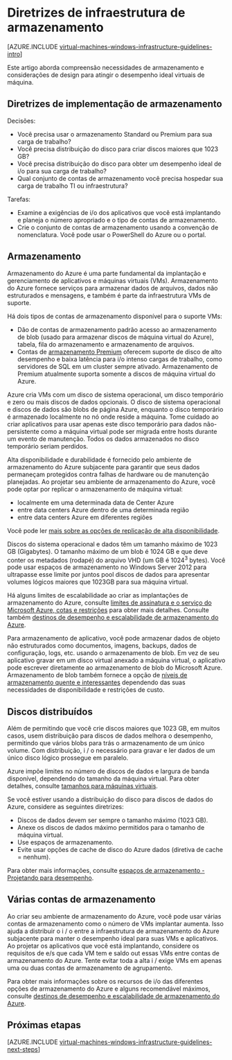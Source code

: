 <properties
    pageTitle="Diretrizes de soluções de armazenamento | Microsoft Azure"
    description="Saiba mais sobre as diretrizes de design e implementação chaves para implantar soluções de armazenamento em serviços de infraestrutura Azure."
    documentationCenter=""
    services="virtual-machines-windows"
    authors="iainfoulds"
    manager="timlt"
    editor=""
    tags="azure-resource-manager"/>

<tags
    ms.service="virtual-machines-windows"
    ms.workload="infrastructure-services"
    ms.tgt_pltfrm="vm-windows"
    ms.devlang="na"
    ms.topic="article"
    ms.date="09/08/2016"
    ms.author="iainfou"/>

# <a name="storage-infrastructure-guidelines"></a>Diretrizes de infraestrutura de armazenamento

[AZURE.INCLUDE [virtual-machines-windows-infrastructure-guidelines-intro](../../includes/virtual-machines-windows-infrastructure-guidelines-intro.md)] 

Este artigo aborda compreensão necessidades de armazenamento e considerações de design para atingir o desempenho ideal virtuais de máquina.


## <a name="implementation-guidelines-for-storage"></a>Diretrizes de implementação de armazenamento

Decisões:

- Você precisa usar o armazenamento Standard ou Premium para sua carga de trabalho?
- Você precisa distribuição do disco para criar discos maiores que 1023 GB?
- Você precisa distribuição do disco para obter um desempenho ideal de i/o para sua carga de trabalho?
- Qual conjunto de contas de armazenamento você precisa hospedar sua carga de trabalho TI ou infraestrutura?

Tarefas:

- Examine a exigências de i/o dos aplicativos que você está implantando e planeja o número apropriado e o tipo de contas de armazenamento.
- Crie o conjunto de contas de armazenamento usando a convenção de nomenclatura. Você pode usar o PowerShell do Azure ou o portal.


## <a name="storage"></a>Armazenamento

Armazenamento do Azure é uma parte fundamental da implantação e gerenciamento de aplicativos e máquinas virtuais (VMs). Armazenamento do Azure fornece serviços para armazenar dados de arquivos, dados não estruturados e mensagens, e também é parte da infraestrutura VMs de suporte.

Há dois tipos de contas de armazenamento disponível para o suporte VMs:

- Dão de contas de armazenamento padrão acesso ao armazenamento de blob (usado para armazenar discos de máquina virtual do Azure), tabela, fila do armazenamento e armazenamento de arquivos.
- Contas de [armazenamento Premium](../storage/storage-premium-storage.md) oferecem suporte de disco de alto desempenho e baixa latência para i/o intenso cargas de trabalho, como servidores de SQL em um cluster sempre ativado. Armazenamento de Premium atualmente suporta somente a discos de máquina virtual do Azure.

Azure cria VMs com um disco de sistema operacional, um disco temporário e zero ou mais discos de dados opcionais. O disco de sistema operacional e discos de dados são blobs de página Azure, enquanto o disco temporário é armazenado localmente no nó onde reside a máquina. Tome cuidado ao criar aplicativos para usar apenas este disco temporário para dados não-persistente como a máquina virtual pode ser migrada entre hosts durante um evento de manutenção. Todos os dados armazenados no disco temporário seriam perdidos.

Alta disponibilidade e durabilidade é fornecido pelo ambiente de armazenamento do Azure subjacente para garantir que seus dados permaneçam protegidos contra falhas de hardware ou de manutenção planejadas. Ao projetar seu ambiente de armazenamento do Azure, você pode optar por replicar o armazenamento de máquina virtual:

- localmente em uma determinada data de Center Azure
- entre data centers Azure dentro de uma determinada região
- entre data centers Azure em diferentes regiões

Você pode ler [mais sobre as opções de replicação de alta disponibilidade](../storage/storage-introduction.md#replication-for-durability-and-high-availability).

Discos do sistema operacional e dados têm um tamanho máximo de 1023 GB (Gigabytes). O tamanho máximo de um blob é 1024 GB e que deve conter os metadados (rodapé) do arquivo VHD (um GB é 1024<sup>3</sup> bytes). Você pode usar espaços de armazenamento no Windows Server 2012 para ultrapasse esse limite por juntos pool discos de dados para apresentar volumes lógicos maiores que 1023GB para sua máquina virtual.

Há alguns limites de escalabilidade ao criar as implantações de armazenamento do Azure, consulte [limites de assinatura e o serviço do Microsoft Azure, cotas e restrições](azure-subscription-service-limits.md#storage-limits) para obter mais detalhes. Consulte também [destinos de desempenho e escalabilidade de armazenamento do Azure](../storage/storage-scalability-targets.md).

Para armazenamento de aplicativo, você pode armazenar dados de objeto não estruturados como documentos, imagens, backups, dados de configuração, logs, etc. usando o armazenamento de blob. Em vez de seu aplicativo gravar em um disco virtual anexado a máquina virtual, o aplicativo pode escrever diretamente ao armazenamento de blob do Microsoft Azure. Armazenamento de blob também fornece a opção de [níveis de armazenamento quente e interessantes](../storage/storage-blob-storage-tiers.md) dependendo das suas necessidades de disponibilidade e restrições de custo.


## <a name="striped-disks"></a>Discos distribuídos
Além de permitindo que você crie discos maiores que 1023 GB, em muitos casos, usem distribuição para discos de dados melhora o desempenho, permitindo que vários blobs para trás o armazenamento de um único volume. Com distribuição, i / o necessário para gravar e ler dados de um único disco lógico prossegue em paralelo.

Azure impõe limites no número de discos de dados e largura de banda disponível, dependendo do tamanho da máquina virtual. Para obter detalhes, consulte [tamanhos para máquinas virtuais](virtual-machines-windows-sizes.md).

Se você estiver usando a distribuição do disco para discos de dados do Azure, considere as seguintes diretrizes:

- Discos de dados devem ser sempre o tamanho máximo (1023 GB).
- Anexe os discos de dados máximo permitidos para o tamanho de máquina virtual.
- Use espaços de armazenamento.
- Evite usar opções de cache de disco do Azure dados (diretiva de cache = nenhum).

Para obter mais informações, consulte [espaços de armazenamento - Projetando para desempenho](http://social.technet.microsoft.com/wiki/contents/articles/15200.storage-spaces-designing-for-performance.aspx).


## <a name="multiple-storage-accounts"></a>Várias contas de armazenamento

Ao criar seu ambiente de armazenamento do Azure, você pode usar várias contas de armazenamento como o número de VMs implantar aumenta. Isso ajuda a distribuir o i / o entre a infraestrutura de armazenamento do Azure subjacente para manter o desempenho ideal para suas VMs e aplicativos. Ao projetar os aplicativos que você está implantando, considere os requisitos de e/s que cada VM tem e saldo out essas VMs entre contas de armazenamento do Azure. Tente evitar toda a alta i / exige VMs em apenas uma ou duas contas de armazenamento de agrupamento.

Para obter mais informações sobre os recursos de i/o das diferentes opções de armazenamento do Azure e alguns recomendável máximos, consulte [destinos de desempenho e escalabilidade de armazenamento do Azure](../storage/storage-scalability-targets.md).


## <a name="next-steps"></a>Próximas etapas

[AZURE.INCLUDE [virtual-machines-windows-infrastructure-guidelines-next-steps](../../includes/virtual-machines-windows-infrastructure-guidelines-next-steps.md)] 